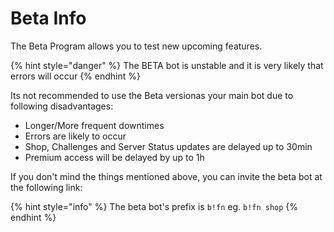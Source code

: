# Beta Info

The Beta Program allows you to test new upcoming features.

{% hint style="danger" %}
The BETA bot is unstable and it is very likely that errors will occur
{% endhint %}

Its not recommended to use the Beta versionas your main bot due to following disadvantages:

* Longer/More frequent downtimes
* Errors are likely to occur
* Shop, Challenges and Server Status updates are delayed up to 30min
* Premium access will be delayed by up to 1h

If you don't mind the things mentioned above, you can invite the beta bot at the following link:

{% hint style="info" %}
The beta bot's prefix is `b!fn` eg. `b!fn shop`
{% endhint %}

